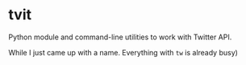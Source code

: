 # tvit
Python module and command-line utilities to work with Twitter API.

While I just came up with a name. Everything with `tw` is already busy)

